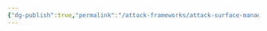 ```yaml
---
{"dg-publish":true,"permalink":"/attack-frameworks/attack-surface-management/asm-foss-and-paid/"}
---
```


